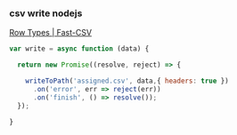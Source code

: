 ###  csv write nodejs


[Row Types | Fast-CSV](https://c2fo.io/fast-csv/docs/formatting/row-types/ "Row Types | Fast-CSV")


 

```js
var write = async function (data) {

  return new Promise((resolve, reject) => {

    writeToPath('assigned.csv', data,{ headers: true })
      .on('error', err => reject(err))
      .on('finish', () => resolve());
  });

}
```
